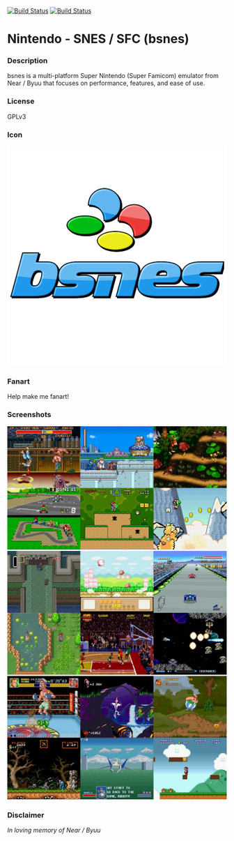 [![Build Status](https://travis-ci.org/kodi-game/game.libretro.bsnes.svg?branch=master)](https://travis-ci.org/kodi-game/game.libretro.bsnes)
[![Build Status](https://ci.appveyor.com/api/projects/status/github/kodi-game/game.libretro.bsnes?svg=true)](https://ci.appveyor.com/project/kodi-game/game-libretro-bsnes)

# Nintendo - SNES / SFC (bsnes)

### Description

bsnes is a multi-platform Super Nintendo (Super Famicom) emulator from Near / Byuu that focuses on performance, features, and ease of use.

### License

GPLv3

### Icon

![Nintendo - SNES / SFC (bsnes) icon](game.libretro.bsnes/resources/icon.png)

### Fanart

Help make me fanart!

### Screenshots

![Nintendo - SNES / SFC (bsnes) screenshot](game.libretro.bsnes/resources/screenshot-01.jpg)
![Nintendo - SNES / SFC (bsnes) screenshot](game.libretro.bsnes/resources/screenshot-02.jpg)
![Nintendo - SNES / SFC (bsnes) screenshot](game.libretro.bsnes/resources/screenshot-03.jpg)

### Disclaimer

*In loving memory of Near / Byuu*
